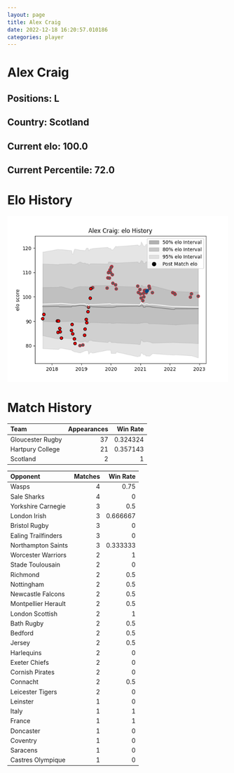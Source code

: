 ```yaml
---  
layout: page  
title: Alex Craig  
date: 2022-12-18 16:20:57.010186  
categories: player  
---
```

# Alex Craig

## Positions: L

## Country: Scotland

## Current elo: 100.0

## Current Percentile: 72.0

# Elo History


![elo history](history_AlexCraig.png)
# Match History


| Team             |   Appearances |   Win Rate |
|:-----------------|--------------:|-----------:|
| Gloucester Rugby |            37 |   0.324324 |
| Hartpury College |            21 |   0.357143 |
| Scotland         |             2 |   1        |

| Opponent            |   Matches |   Win Rate |
|:--------------------|----------:|-----------:|
| Wasps               |         4 |   0.75     |
| Sale Sharks         |         4 |   0        |
| Yorkshire Carnegie  |         3 |   0.5      |
| London Irish        |         3 |   0.666667 |
| Bristol Rugby       |         3 |   0        |
| Ealing Trailfinders |         3 |   0        |
| Northampton Saints  |         3 |   0.333333 |
| Worcester Warriors  |         2 |   1        |
| Stade Toulousain    |         2 |   0        |
| Richmond            |         2 |   0.5      |
| Nottingham          |         2 |   0.5      |
| Newcastle Falcons   |         2 |   0.5      |
| Montpellier Herault |         2 |   0.5      |
| London Scottish     |         2 |   1        |
| Bath Rugby          |         2 |   0.5      |
| Bedford             |         2 |   0.5      |
| Jersey              |         2 |   0.5      |
| Harlequins          |         2 |   0        |
| Exeter Chiefs       |         2 |   0        |
| Cornish Pirates     |         2 |   0        |
| Connacht            |         2 |   0.5      |
| Leicester Tigers    |         2 |   0        |
| Leinster            |         1 |   0        |
| Italy               |         1 |   1        |
| France              |         1 |   1        |
| Doncaster           |         1 |   0        |
| Coventry            |         1 |   0        |
| Saracens            |         1 |   0        |
| Castres Olympique   |         1 |   0        |
